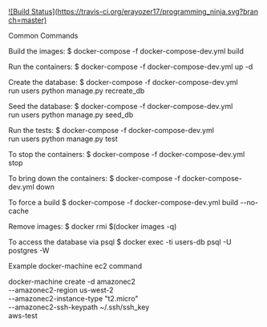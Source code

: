 [![Build Status](https://travis-ci.org/erayozer17/programming_ninja.svg?bran
ch=master)](https://travis-ci.org/erayozer17/programming_ninja)

Common Commands

Build the images:
$ docker-compose -f docker-compose-dev.yml build

Run the containers:
$ docker-compose -f docker-compose-dev.yml up -d

Create the database:
$ docker-compose -f docker-compose-dev.yml \
run users python manage.py recreate_db

Seed the database:
$ docker-compose -f docker-compose-dev.yml \
run users python manage.py seed_db

Run the tests:
$ docker-compose -f docker-compose-dev.yml \
run users python manage.py test

To stop the containers:
$ docker-compose -f docker-compose-dev.yml stop

To bring down the containers:
$ docker-compose -f docker-compose-dev.yml down

To force a build
$ docker-compose -f docker-compose-dev.yml build --no-cache

Remove images:
$ docker rmi $(docker images -q)

To access the database via psql
$ docker exec -ti users-db psql -U postgres -W


Example docker-machine ec2 command

docker-machine create -d amazonec2 \
--amazonec2-region us-west-2 \
--amazonec2-instance-type "t2.micro" \
--amazonec2-ssh-keypath ~/.ssh/ssh_key \
aws-test